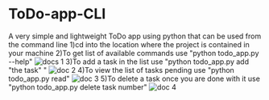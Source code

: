 # ToDo-app-CLI
A very simple and lightweight ToDo app using python that can be  used from the command line
1)cd into the location where the project is contained in your machine
2)To get list of available commands use "python todo_app.py --help"
![docs 1](https://user-images.githubusercontent.com/75481939/143843375-5a8c6b9f-7efa-405e-95ba-94b2ef2275d2.PNG)
3)To add a task in the list use "python todo_app.py add "the task" "
![doc 2](https://user-images.githubusercontent.com/75481939/143844325-6a754753-846c-4c96-b6a9-548a93172bf2.PNG)
4)To view the list of tasks pending use "python todo_app.py read"
![doc 3](https://user-images.githubusercontent.com/75481939/143844482-a69c4f55-cc5c-4169-8793-7e04b8281733.PNG)
5)To delete a task once you are done with it use "python todo_app.py delete task number"
![doc 4](https://user-images.githubusercontent.com/75481939/143844608-a786a3ac-c6c4-4742-a25e-9a4846f81762.PNG)
